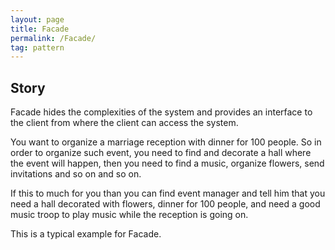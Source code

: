 ```yaml
---
layout: page
title: Facade
permalink: /Facade/
tag: pattern
---
```




## Story 

Facade hides the complexities of the system and provides an interface to the client from where the client can access the system.

You want to organize a marriage reception with dinner for 100 people. 
So in order to organize such event, you need to find and decorate a hall where the event will happen, 
then you need to find a music, organize flowers, send invitations and so on and so on.

If this to much for you than you can find event manager and tell him that you need a hall decorated with flowers, 
dinner for 100 people, and need a good music troop to play music while the reception is going on. 

This is a typical example for Facade. 





